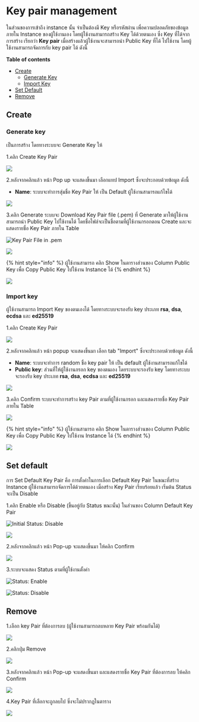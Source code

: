 # Key pair management

ในส่วนของการเข้าถึง instance นั้น จำเป็นต้องมี Key หรือรหัสผ่าน เพื่อความปลอดภัยของข้อมูลภายใน Instance ของผู้ใช้งานเอง โดยผู้ใช้งานสามารถสร้าง Key ได้ด้วยตนเอง ซึ่ง Key ที่ได้จากการสร้าง เรียกว่า **Key pair** เมื่อสร้างแล้วผู้ใช้งานจะสามารถนำ Public Key ที่ได้ ไปใช้งาน โดยผู้ใช้งานสามารถจัดการกับ key pair ได้ ดังนี้

**Table of contents**

* [Create](key-pair-management.md#create)
  * [Generate Key](key-pair-management.md#generate-key)
  * [Import Key](key-pair-management.md#import-key)
* [Set Default](key-pair-management.md#set-default)
* [Remove](key-pair-management.md#remove)

## Create

### Generate key

เป็นการสร้าง โดยทางระบบจะ Generate Key ให้

1.คลิก Create Key Pair

![](../.gitbook/assets/create_keypair_1%20%281%29.png)

2.หลังจากคลิกแล้ว หน้า Pop up จะแสดงขึ้นมา เลือกแทป Import ซึ่งจะประกอบด้วยข้อมูล ดังนี้

* **Name**: ระบบจะทำการสุ่มชื่อ Key Pair ให้ เป็น Default ผู้ใช้งานสามารถแก้ไขได้

![](../.gitbook/assets/create_keypair_2.png)

3.คลิก Generate ระบบจะ Download Key Pair file \(.pem\) ที่ Generate มาให้ผู้ใช้งานสามารถนำ Public Key ไปใช้งานได้ โดยชื่อไฟล์จะเป็นชื่อตามที่ผู้ใช้งานกรอกตอน Create และจะแสดงรายชื่อ Key Pair ภายใน Table

![Key Pair File in .pem](../.gitbook/assets/create_keypair_4.png)

![](../.gitbook/assets/create_keypair_5.png)

{% hint style="info" %}
ผู้ใช้งานสามารถ คลิก Show ในตารางส่วนของ Column Public Key เพื่อ Copy Public Key ไปใช้งาน Instance ได้
{% endhint %}

![](../.gitbook/assets/create_keypair_8-1.png)

### Import key

ผู้ใช้งานสามารถ Import Key ของตนเองได้ โดยทางระบบจะรองรับ key ประเภท **rsa**, **dsa**, **ecdsa** และ **ed25519**

1.คลิก Create Key Pair

![](../.gitbook/assets/create_keypair_1.png)

2.หลังจากคลิกแล้ว หน้า popup จะแสดงขึ้นมา เลือก tab "Import" ซึ่งจะประกอบด้วยข้อมูล ดังนี้

* **Name**: ระบบจะทำการ random ชื่อ key pair ให้ เป็น default ผู้ใช้งานสามารถแก้ไขได้  
* **Public key**: ส่วนที่ให้ผู้ใช้งานกรอก key ของตนเอง โดยระบบจะรองรับ key โดยทางระบบจะรองรับ key ประเภท **rsa**, **dsa**, **ecdsa** และ **ed25519**

![](../.gitbook/assets/create_keypair_6.png)

3.คลิก Confirm ระบบจะทำการสร้าง key Pair ตามที่ผู้ใช้งานกรอก และแสดงรายชื่อ Key Pair ภายใน Table

![](../.gitbook/assets/create_keypair_7.png)

{% hint style="info" %}
ผู้ใช้งานสามารถ คลิก Show ในตารางส่วนของ Column Public Key เพื่อ Copy Public Key ไปใช้งาน Instance ได้
{% endhint %}

![](../.gitbook/assets/create_keypair_8.png)

## Set default

การ Set Default Key Pair คือ การตั้งค่าในการเลือก Default Key Pair ในขณะที่สร้าง Instance ผู้ใช้งานสามารถจัดการได้ด้วยตนเอง เมื่อสร้าง Key Pair เรียบร้อยแล้ว เริ่มต้น Status จะเป็น Disable

1.คลิก Enable หรือ Disable \(ขึ้นอยู่กับ Status ขณะนั้น\) ในส่วนของ Column Default Key Pair

![Initial Status: Disable](../.gitbook/assets/set_default_1.png)

![](../.gitbook/assets/set_default_3.png)

2.หลังจากคลิกแล้ว หน้า Pop-up จะแสดงขึ้นมา ให้คลิก Confirm

![](../.gitbook/assets/set_default_2.png)

3.ระบบจะแสดง Status ตามที่ผู้ใช้งานตั้งค่า

![Status: Enable](../.gitbook/assets/set_default_3-1.png)

![Status: Disable](../.gitbook/assets/set_default_1-1.png)

## Remove

1.เลือก key Pair ที่ต้องการลบ \(ผู้ใช้งานสามารถลบหลาย Key Pair พร้อมกันได้\)

![](../.gitbook/assets/remove_1.png)

2.คลิกปุ่ม Remove

![](../.gitbook/assets/remove_2.png)

3.หลังจากคลิกแล้ว หน้า Pop-up จะแสดงขึ้นมา และแสดงรายชื่อ Key Pair ที่ต้องการลบ ให้คลิก Confirm

![](../.gitbook/assets/remove_3.png)

4.Key Pair ที่เลือกจะถูกลบไป ซึ่งจะไม่ปรากฏในตาราง

![](../.gitbook/assets/remove_4.png)

